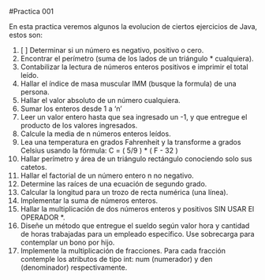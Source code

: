 #Practica 001

En esta practica veremos algunos la evolucion de ciertos ejercicios de Java, estos son:

1. [ ] Determinar si un número es negativo, positivo o cero.
2. Encontrar el perímetro (suma de los lados de un triángulo * cualquiera).
3. Contabilizar la lectura de números enteros positivos e imprimir el total leído.
4. Hallar el índice de masa muscular IMM (busque la formula) de una persona.
5. Hallar el valor absoluto de un número cualquiera.
6. Sumar los enteros desde 1 a ‘n’
7. Leer un valor entero hasta que sea ingresado un -1, y que entregue el producto de los valores ingresados.
8. Calcule la media de n números enteros leídos.
9. Lea una temperatura en grados Fahrenheit y la transforme a grados Celsius usando la fórmula: C = ( 5/9 ) * ( F - 32 )
10. Hallar perímetro y área de un triángulo rectángulo conociendo solo sus catetos.
11. Hallar el factorial de un número entero n no negativo.
12. Determine las raíces de una ecuación de segundo grado.
13. Calcular la longitud para un trozo de recta numérica (una línea).
14. Implementar la suma de números enteros.
15. Hallar la multiplicación de dos números enteros y positivos SIN USAR El OPERADOR *.
16. Diseñe un método que entregue el sueldo según valor hora y cantidad de horas trabajadas para un empleado específico. Use sobrecarga para contemplar un bono por hijo.
17. Implemente la multiplicación de fracciones. Para cada fracción contemple los atributos de tipo int: num (numerador) y den (denominador) respectivamente.